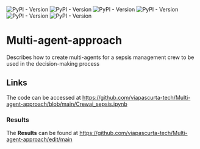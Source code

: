 ![PyPI - Version](https://img.shields.io/badge/Pyhton-v3.11.10-blue)
![PyPI - Version](https://img.shields.io/badge/crewai-0.86.0-red)
![PyPI - Version](https://img.shields.io/badge/chromadb-v0.5.23-brown)
![PyPI - Version](https://img.shields.io/badge/llama%20index-v0.12.5-blue)
![PyPI - Version](https://img.shields.io/badge/Writer_Palmyra_med_llm-70b-blue)
![PyPI - Version](https://img.shields.io/badge/NVIDIA_platform-green)

# Multi-agent-approach
Describes how to create multi-agents for a sepsis management crew to be used in the decision-making process 
## Links
The code can be accessed at https://github.com/viapascurta-tech/Multi-agent-approach/blob/main/Crewai_sepsis.ipynb
### Results 
The **Results** can be found at https://github.com/viapascurta-tech/Multi-agent-approach/edit/main
